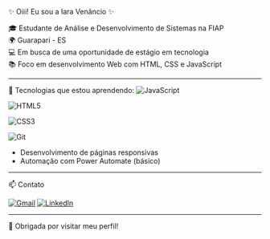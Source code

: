 

<!--
**Iaravenancio/Iaravenancio** is a ✨ _special_ ✨ repository because its `README.md` (this file) appears on your GitHub profile.

Here are some ideas to get you started:

- 🔭 I’m currently working on ...
- 🌱 I’m currently learning ...
- 👯 I’m looking to collaborate on ...
- 🤔 I’m looking for help with ...
- 💬 Ask me about ...
- 📫 How to reach me: ...
- 😄 Pronouns: ...
- ⚡ Fun fact: ...
-->

✨ Oiii! Eu sou a Iara Venâncio ✨

🎓 Estudante de Análise e Desenvolvimento de Sistemas na FIAP  
🌍 Guarapari - ES  
💻 Em busca de uma oportunidade de estágio em tecnologia  
📚 Foco em desenvolvimento Web com HTML, CSS e JavaScript  

---

🚀 Tecnologias que estou aprendendo:
![JavaScript](https://img.shields.io/badge/JavaScript-F7DF1E?style=for-the-badge&logo=javascript&logoColor=black)

![HTML5](https://img.shields.io/badge/HTML5-E34F26?style=for-the-badge&logo=html5&logoColor=white)

![CSS3](https://img.shields.io/badge/CSS3-1572B6?style=for-the-badge&logo=css3&logoColor=white)

![Git](https://img.shields.io/badge/GIT-E44C30?style=for-the-badge&logo=git&logoColor=white) 
- Desenvolvimento de páginas responsivas
- Automação com Power Automate (básico)

---

📫 Contato

[![Gmail](https://img.shields.io/badge/Gmail-333333?style=for-the-badge&logo=gmail&logoColor=red)](mailto:iara.ven4nci0@gmail.com)
[![LinkedIn](https://img.shields.io/badge/LinkedIn-0077B5?style=for-the-badge&logo=linkedin&logoColor=white)](https://www.linkedin.com/in/iara-venancio/)
  

---

💙 Obrigada por visitar meu perfil!

